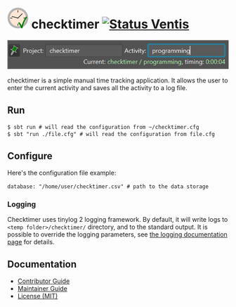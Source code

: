 ![Project icon][icons.checktimer] checktimer [![Status Ventis][status-ventis]][andivionian-status-classifier]
==========

![checktimer screenshot][screenshot]

checktimer is a simple manual time tracking application. It allows the user to
enter the current activity and saves all the activity to a log file.

Run
---

```console
$ sbt run # will read the configuration from ~/checktimer.cfg
$ sbt "run ./file.cfg" # will read the configuration from file.cfg
```

Configure
---------

Here's the configuration file example:

```
database: "/home/user/checktimer.csv" # path to the data storage
```

### Logging
Checktimer uses tinylog 2 logging framework. By default, it will write logs to `<temp folder>/checktimer/` directory, and to the standard output. It is possible to override the logging parameters, see [the logging documentation page][docs.tinylog] for details.

Documentation
-------------
- [Contributor Guide][docs.contributing]
- [Maintainer Guide][docs.maintainer-guide]
- [License (MIT)][docs.license]

[andivionian-status-classifier]: https://github.com/ForNeVeR/andivionian-status-classifier#status-ventis-
[docs.contributing]: CONTRIBUTING.md
[docs.license]: LICENSE.md
[docs.maintainer-guide]: MAINTAINERSHIP.md
[docs.tinylog]: https://tinylog.org/v2/configuration/
[icons.checktimer]: src/main/resources/icons/checktimer.svg
[screenshot]: docs/screenshot.png
[status-ventis]: https://img.shields.io/badge/status-ventis-yellow.svg

